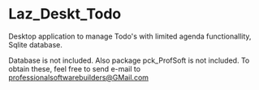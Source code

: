 # Laz_Deskt_Todo
Desktop application to manage Todo's with limited agenda functionallity, Sqlite database.

Database is not included.
Also package pck_ProfSoft is not included.
To obtain these, feel free to send e-mail to professionalsoftwarebuilders@GMail.com

